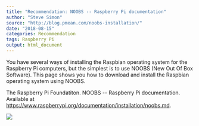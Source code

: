 ```yaml
---
title: "Recommendation: NOOBS -- Raspberry Pi documentation"
author: "Steve Simon"
source: "http://blog.pmean.com/noobs-installation/"
date: "2018-08-15"
categories: Recommendation
tags: Raspberry Pi
output: html_document
---
```


You have several ways of installing the Raspbian operating system for
the Raspberry Pi computers, but the simplest is to use NOOBS (New Out Of
Box Software). This page shows you how to download and install the
Raspbian operating system using NOOBS.

<!---More--->

The Raspberry Pi Foundatiton. NOOBS -- Raspberry Pi documentation.
Available at
<https://www.raspberrypi.org/documentation/installation/noobs.md>.

![](http://www.pmean.com/images/images/18/noobs-installation01.png)




